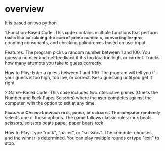 # overview
It is based on two python

1.Function-Based Code: This code contains multiple functions that perform tasks like calculating the sum of prime numbers, converting lengths, counting consonants, and checking palindromes based on user input.

Features:
The program picks a random number between 1 and 100.
You guess a number and get feedback if it's too low, too high, or correct.
Tracks how many attempts you take to guess correctly.

How to Play:
Enter a guess between 1 and 100.
The program will tell you if your guess is too high, too low, or correct.
Keep guessing until you get it right.


2.Game-Based Code: This code includes two interactive games (Guess the Number and Rock Paper Scissors) where the user competes against the computer, with the option to exit at any time.

Features:
Choose between rock, paper, or scissors.
The computer randomly selects one of those options.
The game follows classic rules: rock beats scissors, scissors beats paper, paper beats rock.

How to Play:
Type "rock", "paper", or "scissors".
The computer chooses, and the winner is determined.
You can play multiple rounds or type "exit" to stop.
